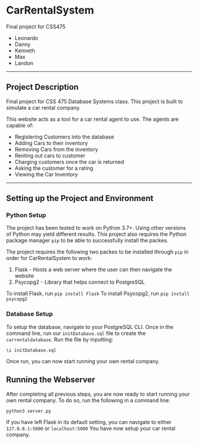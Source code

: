 # CarRentalSystem

Final project for CSS475
- Leonardo
- Danny
- Kenneth
- Max
- Landon
---
## Project Description 

Final project for CSS 475 Database Systems class. This project is built to simulate a car rental company.

This website acts as a tool for a car rental agent to use. The agents are capable of:
+ Registering Customers into the database
+ Adding Cars to their inventory
+ Removing Cars from the inventory
+ Renting out cars to customer
+ Charging customers once the car is returned
+ Asking the customer for a rating
+ Viewing the Car Inventory
---
## Setting up the Project and Environment

### Python Setup
The project has been tested to work on Python 3.7+. Using other versions of Python may yield different results.
This project also requires the Python package manager `pip` to be able to successfully install the packes.

The project requires the following two packes to be installed through `pip` in order for CarRentalSystem to work:
1. Flask - Hosts a web server where the user can then navigate the website
2. Psycopg2 - Library that helps connect to PostgreSQL

To install Flask, run `pip install Flask`
To install Psycopg2, run `pip install psycopg2` 

### Database Setup
To setup the database, navigate to your PostgreSQL CLI. Once in the command line, run our `initDatabase.sql` file to create the `carrentaldatabase`.
Run the file by inputting:
```
\i initDatabase.sql
```
Once run, you can now start running your own rental company.

## Running the Webserver
After completing all previous steps, you are now ready to start running your own rental company. To do so, run the following in a command line:
```
python3 server.py
```
If you have left Flask in its default setting, you can navigate to either `127.0.0.1:5000` or `localhost:5000`
You have now setup your car rental company.
